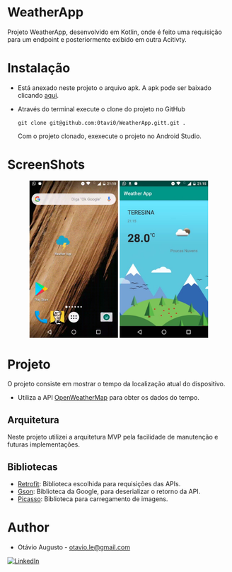 # WeatherApp

Projeto WeatherApp, desenvolvido em Kotlin, onde é feito uma requisição para um endpoint e posteriormente exibido em outra Acitivty.

# Instalação
- Está anexado neste projeto o arquivo apk. A apk pode ser baixado clicando 
[aqui](https://github.com/0tavi0/WeatherApp/blob/master/app.apk).
- Através do terminal execute o clone do projeto no GitHub

  	```
  	git clone git@github.com:0tavi0/WeatherApp.gitt.git . 
  	
  	```
  	Com o projeto clonado, exexecute o projeto no Android Studio.
 
 # ScreenShots
 <p align="center">
   <img src="screenshot/screenshot1.gif" width="200" title="hover text">
   <img src="screenshot/screenshot.jpeg" width="200" alt="accessibility text">
 </p>
 
 # Projeto
O projeto consiste em mostrar o tempo da localização atual do dispositivo. 
- Utiliza a API [OpenWeatherMap](https://openweathermap.org/api) para obter os dados do tempo.

## Arquitetura
Neste projeto utilizei a arquitetura MVP pela facilidade de manutenção e futuras implementações.

## Bibliotecas
- [Retrofit](https://square.github.io/retrofit/): Biblioteca escolhida para requisições das APIs.
- [Gson](https://github.com/google/gson): Biblioteca da Google, para deserializar o retorno da API.
- [Picasso](http://square.github.io/picasso/): Biblioteca para carregamento de imagens.

# Author
- Otávio Augusto - otavio.le@gmail.com </br>
 
[![LinkedIn](https://img.shields.io/badge/LinkedIn-Otávio%20Augusto-blue.svg)](https://www.linkedin.com/in/otavio-augusto-776861116/)